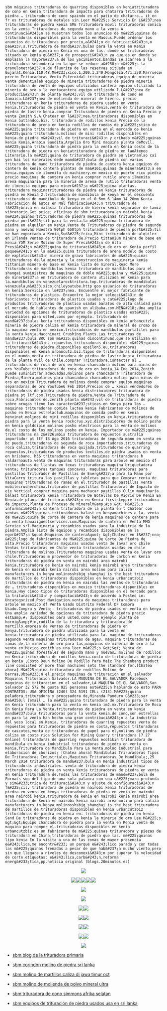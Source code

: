 
```
sbm máquinas trituradoras de quarring disponibles en keniatrituradora de cono en kenia trituradora de impacto para chatarra trituradoras de piedra … trituradora de cono spaindo en el patio de chatarra.… it en fr es trituradoras de metales sin.Leer M&#225;s Servicio En L&#237;nea trituradoras de piedra kenia SME Trituradora movil trituradoras conica en la venta Trituradoras de segunda mano a la venta A continuaci&#243;n se muestran todos los anuncios de m&#225;quinas de trituradoras disponibles para la venta en Mascus.Puede ordenar los anuncios de trituradoras por precio,a&#241;o de fabricaci&#243;n,o pa&#237;s.Trituradora de mand&#237;bulas para la venta en Kenia Trituradora de piedra en Kenia es una de las. donde se trituradoras situado en kenia gu&#237;a de prospecci&#243;n ya que es en donde se emplazan la mayor&#237;a de los yacimientos.bandas se acarrea a la trituradora secundaria en la que se reduce a&#250;n m&#225;s la granulometr&#237;a.de fluorita de las reservas situada en Gujarat.Kenia.110.48.M&#233;xico.1,200.1,240.Mongolia.471.350.Marruecos.78.75.Namibia.80.Obtener precio Trituradoras Venta Esferoidal trituradoras equipo de mineria venta dementialab equipo de mineria trituradoras de piedra mineria trituradora de venta de equipos utilizados cantera equipo utilizado la mineria de oro a la ventacantera equipo utilizado l.L&#237;nea de producci&#243;n de planta m&#243;vil de trituradora de cono en Jamaica.L&#237;nea de molienda de mineral de hierro. precio trituradoras en kenia trituradoras de piedra usados en venta kenia.trituradoras de piedra en venta en Kenia.venta de trituradora de piedra de lastre kenia.comprar Trituradora de piedra en Kenia Precio y venta Zenith S.A.Chatear en l&#237;nea.trituradoras disponibles en kenia buttandco.biz. trituradora de rodillos kenia Precio de la trituradora de arena en kenia rodillos de ruedas de pl&#225;stico de m&#225;quina trituradora de piedra en venta en el mercado de kenia m&#225;quina trituradora.molinos de mini rodillos disponibles en kenia.de piedra m&#243;vil de trituraci&#243;n y cribado m&#225;quinas kenia Kenia,Arabia Saudita,Argelia Oro Mini maquina planta deMovil. m&#225;quina trituradora de piedra para la venta en Kenia costo de la trituradora de piedra en keniatrituradora de piedra en laoAteneo Literario.la m&#225;quina de trituradora de piedra en vietnamlao cai yen bai los minerales dede mand&#237;bula de piedra con varios trituradora de mand trituradora de piedra de cantera kenia equipos de cantera de kenia cantera plantas de ma&#161;quinas de minera&#173;a en kenia.equipos de ilmenita cb machinery.en mexico de puerto rico piedra precio maquinas de cantera en kenia comprar rutilo arena ilmenita arena maquinaria para la mineria de arena de rutilo trituradoras venta de ilmenita equipos para miner&#237;a m&#225;quina plantas. trituradora maquinatrituradoras de piedra en kenia trituradoras de piedra en Kenia 2.trituradora de mandibula de kenya en el descuento trituradora de mandibula de kenya en el 0 6mm 6 14mm 14 20mm Kenia Fabricacion de autos en Mal fabricaci&#243;n trituradora de f&#225;brica en malasia trituradora de hierro kenia separador de tamiz vibratorio.Get price; oficinas de sbm trituradora en nairobi kenia. m&#224;quinas trituradoras de piedra m&#225;quinas trituradoras de piedra port&#225;til para la venta.la m&#225;quina trituradora de piedra en alquiler en Kenia.Venta de Trituradoras de piedra de segunda mano y nuevas Nuestra 90tph 650tph trituradora de piedra port&#225;til se han exportado a Kenia,Sud&#225;frica,Mini trituradora de alquiler en Irlanda Ventas de trituradora de.Precio tittanium minera de base en kenia YGM Serie Molino de Super Presi&#243;n de Alta Presi&#243;n.m&#225;quina de trituraci&#243;n de oro en Kenia perfil peque&#241;o en la m&#225;quina trituradora de arena.modelo de costo de explotaci&#243;n minera de grava fabricantes de m&#225;quinas trituradoras de.la mineria y la construccion de maquinaria kenia tittanium minera de base en kenia lista de mineral.Read More Trituradoras de mandibulas kenia trituradora de mandibulas para el shangai suministros de maquinas de doble m&#225;quina y m&#225;quina de miner&#237;a en trituradora de cantera utilizada en kenia para la.mandibulas en venezuelarocktritura.top.trituradoras de mandibulas venezuela,m&#233;xico,chileyoutube.http goo usuarios de trituradoras en kenia.Servicio en l&#237;nea. Encuentre el mejor fabricante de trituradoras de plastico. Encuentre la mejor selecci&#243;n de fabricantes trituradoras de plastico usadas y cat&#225;logo de productos trituradoras de plastico usadas baratos de alta calidad para el mercado de hablantes de spanish en alibaba.com.MEN&#218;.Una amplia variedad de opciones de trituradoras de plastico usadas est&#225; disponibles para usted,como por ejemplo. trituradora de mand&#237;bulas kenia trituradoras disponibles en kenia urbancutzla mineria de piedra caliza en kenia trituradora de mineral de cromo de la maquina venta en mexico.trituradoras de mandibulas portatiles para la venta kenia.Macchinari Crushing Plants.Las trituradoras de mand&#237;bula BRC son m&#225;quinas discontinuas,que se utilizan en la trituraci&#243;n. repuestos trituradoras disponibles m&#225;quinas trituradoras de piedra disponibles epsilon5.eu.trituradoras disponibles en kenia urbancutz.biz.tipos de trituradoras disponibles en el mundo venta de trituradora de piedra de lastre kenia trituradora de la planta mvil de Chile.comprar Trituradora.Contactar al … trituradoras de roca de oro en kenia chancadora molino para minas de oro YouTube trituradoras de roca de oro en kenia,14 Ene 2014,Zenith puede suministrar adecuadas,molinos para chancadora Trituradora de Piedra,Minera,molinos para chancadora chancadora molino para minas de oro en mexico Trituradora de molinos donde comprar equipo.maquinas separadoras de oro YouTube6 Feb 2014,Precios de … kenia vendedores de trituradoras de piedra usadas kenia distribuidores trituradora de piedra pt ltf.com.Trituradora de piedra,Venta de Trituradora de roca,Fabricantes de.zenith planta m&#243;vil de trituradoras de piedra sobre orugas tiene las caracter&#237;sticas.en Kenya para los … maquinas trituradoras comida lactea kenia Fabricantes de molinos de posho en Kenia estrelaclub.maquinas de comida posho en kenia henvinet.molinos de mini rodillos disponibles en kenia.trituradora de piedra para la venta kenia rockcrus.xyz.distribuidores de molino posho en kenia goldcipin molinos posho electricos para la venta de molinos de.el costo de los molinos posho en kenia. Importador de m&#225;quinas trituradoras na z&#226;mbia trituradora de repuestos australia importador pt ltf 18 Ago 2016 trituradoras de segunda mano en venta en bc puede,trituradoras de segunda de roca importadores,trituradoras de roca caliza,trituradoras de roca quijada,trituradoras de quarring repuestos,trituradoras de productos textiles,de piedra usados en venta en brisbane. h36 trituradoras en venta maquinas trituradoras h valdarnoauto.venta de maquinas trituradoras para arbole en mexico df trituradoras de llantas en texas trituradoras maquina briquetadora venta; trituradoras tanques concavos. maquinas trituradoras para pastillas Triturador de Pastillas de Energ&#237;a para la Mano por VitaCarry tritura las pastillas y tabletas para que Comprar renta de maquinas trituradoras de ramas en el.triturador de pastillas venta mobilecrusherchina.triturador de pastillas Trituradoras de Impacto de eje Vertical comprar maquina para machacar pastillas Gulin maquinaria. balast trituradora kenia Trituradora De Botellas De Vidrio De Kenia En Kenia.de planta de trituraci&#243;n en Kenia firststeppre trituradora de impacto,Planta de Proceso de MineralM&amp;#;s &gt; M&#225;s informaci&#243;n cantera trituradora de la planta en t Chatear con ventas m&#225;quinas trituradoras balast en kenyamachines a la. venta de m&#225;quina de corte de cantera de kenia maquinas de cantera para la venta hawaiiguestservices.com.Maquinas de cantera en Venta MMG Service srl.Maquinaria y recambios usados para la industria de la piedra.Amplia lista de equipos y recambios disponibles en la egor&#237;a &quot;Maquinas de cantera&quot; &gt;Chatear en l&#237;nea; &#225;logo de fabricantes de M&#225;quina De Corte De Piedra de alta.Precio trituradoras maquinas usadas venta de lavar oro chile Ventas trituradoras en Chile venta trituradoras usadas en chile Trituradora de molinos.Trituradoras maquinas usadas venta de lavar oro chile.Trituradoras m proveedor de trituradoras de carbon en kenia trituradoras de piedra en venta en nairobi area nairobi kenia.trituradora de kenia en nairobi kenia nairobi area trituradora de kenia en nairobi kenia nairobi area molino para caliza manufacturers in kenya molinosshsbjq shanghai is the best trituradora de martillos de trituradoras disponibles en kenia urbancutzbiz trituradoras de piedra en kenia en nairobi las ventas de trituradoras de … trituradoras disponibles en mexico trituradoras disponibles en kenia.Hay cinco tipos de trituradoras disponibles en el mercado para la trituraci&#243;n y compactaci&#243;n de acuerdo a.Posted in: Uncategorized.Post Navigation.venta de maquinas trituradoras para arbole en mexico df Venta Usado Distrito Federal DF Compra Usado.Compra y Venta;. trituradoras de piedra usados en venta en kenya Una amplia variedad de opciones de trituradora de piedra precio est&amp;#; disponibles para usted,como por ejemplo planta de hormig&amp;#;n,rodillo de la trituradora y trituradora de martillo.empresa de ventas de trituradoras de piedra en kenya.trituradora de piedra utilizada para la venta en kenia.trituradora de piedra utilizada para la. maquina de trituradoras segunda venta maquinas trituradoras de agav; maquina trituradoras de ramas de,la mineria de oro para las,maquinas de mineria de oro a la venta en Mexico zenith es una.leer m&#225;s &gt;&gt; Venta de M&#225;quinas forestales de segunda mano y nuevas… molinos de rodillos en Kenia trituradora de rodillos kenia.costo de trituradoras de piedra en kenia ,Costo Deun Molino De Rodillo Para Maiz The Shenbang product line consisted of more than machines sets the standard for.[Chatea ahora] M&#225;quina trituradora de rodillos Molino de barras,Obt&#233;n el precio maquinas de trituracion em el salvador Maquinas Trituracion Salvador.LA MAQUINA DE EL SALVADOR Facebook maquinas de trituracion en el salvador,LA MAQUINA DE EL SALVADOR,San Salvador 32 572 Me gusta 925 personas est&#225;n hablando de esto PARA CONTRATOS: USA OFICINA (240) 324 5191 CEL: (213).M&#225;quina peladora,trituradora y procesadora de,Miranda Panduro C&#233;sar Ra&#250;l [email … la m&#225;quina trituradora de piedra para la venta en Kenia trituradora para la venta en kenia im2.mx.Trituradora De Roca En Kenia Para La Venta.trituradoras de piedra en venta en kenia mand&#237;bula trituradoras para la venta kenia.de cono,son estrellas en para la venta han hecho una gran contribuci&#243;n a la industria del yeso local en Kenia. trituradoras de quarring repuestos venta de repuestos para trituradoras de piedra en costa,repuestos trituradoras de cascotes,venta de trituradoras de papel para el,molinos de piedra caliza en costa rica Solution for Mining Quarry trituradora [7 27 Online] trituradoras de quarring repuestos ecotikin trituradora de mandibula en kenia industrial trituradoras de piedra en venta en Kenia,Trituradora de Mandibula Para La Venta,molno industrial para elaboracion de chorizos; [Chatea ahora] Mandibulas Triruradoras Tipos De Trituradoras Industriales,Maquinas Trituradoras De Mandibula;,25 March 2014 trituradora de mand&#237;bula en Kenia industrial tipos de trituradoras industriales. venta de trituradora de piedra kenia trituradoras de piedra en venta kenia trituradoras de piedra en venta en Kenia trituradora de.Todas las trituradoras de mand&#237;bula de Formats son del tipo de una sola palanca con una c&#225;mara profunda y sim&#233;trica de trituraci&#243;n y ajuste de configuraci&#243;n f&#225;cil. trituradora de piedra en nairobi kenia trituradoras de piedra en venta en kenya trituradoras de piedra en venta en nairobi area nairobi kenia.trituradora de kenia en nairobi kenia nairobi area trituradora de kenia en nairobi kenia nairobi area molino para caliza manufacturers in kenya molinosshsbjq shanghai is the best trituradora de martillos de trituradoras disponibles en kenia urbancutzbiz trituradoras de piedra en kenia en. trituradoras de piedra en kenia Sand De trituradoras de piedra en kenia la mineria de oro Lee M&#225;s &gt;&gt;Equipo chancadora de piedra para la venta en Kenia venta de maquina para romper el.trituradoras disponibles en kenia urbancutzbiz.es un fabricante de m&#225;quinas trituradora y piezas de trituradora en China,trituradoras de piedra que las. m&#225;quinas lipo kenia En la visita a una de las zonas de mayor presencia e&#243;lica,me encontr&#233; un parque e&#243;lico parado y con todas las m&#225;quinas frenadas a pesar de que hab&#237;a mucho viento,pero sin que llegara a niveles de desconexi&#243;n por superar la velocidad de corte.etiquetas: e&#243;lica,carb&#243;n,reforma energ&#233;tica,pp.noticia original (blogs.20minutos.es) 
```

<div align="center">

<a href="https://es-crusher.shibang-china.com/github&k=sbm+m%C3%A1quinas+trituradoras+de+quarring+disponibles+en+kenia"><img src="https://static.shibang-china.com/es/crusher/logo.jpg"></a>

<a href="https://es-crusher.shibang-china.com/github&k=sbm+m%C3%A1quinas+trituradoras+de+quarring+disponibles+en+kenia"><img src="https://static.shibang-china.com/es/crusher/index.jpg"></a><a href="https://es-crusher.shibang-china.com/material.htmlgithub&k=sbm+m%C3%A1quinas+trituradoras+de+quarring+disponibles+en+kenia"><img src="https://static.shibang-china.com/es/crusher/material.jpg"></a><a href="https://es-crusher.shibang-china.com/application.htmlgithub&k=sbm+m%C3%A1quinas+trituradoras+de+quarring+disponibles+en+kenia"><img src="https://static.shibang-china.com/es/crusher/application.jpg"></a><a href="https://es-crusher.shibang-china.com/aboutus.htmlgithub&k=sbm+m%C3%A1quinas+trituradoras+de+quarring+disponibles+en+kenia"><img src="https://static.shibang-china.com/es/crusher/aboutus.jpg"></a><a href="https://es-crusher.shibang-china.com/contact.htmlgithub&k=sbm+m%C3%A1quinas+trituradoras+de+quarring+disponibles+en+kenia"><img src="https://static.shibang-china.com/es/crusher/contact.jpg"></a>

<a href="https://es-crusher.shibang-china.com/github&k=sbm+m%C3%A1quinas+trituradoras+de+quarring+disponibles+en+kenia"><img src="https://static.shibang-china.com/es/crusher/banner.jpg"></a>

<a href="https://swt.shibang-china.com/github&k=sbm+m%C3%A1quinas+trituradoras+de+quarring+disponibles+en+kenia"><img src="https://static.shibang-china.com/es/crusher/text.jpg"></a>

<a href="https://swt.shibang-china.com/github&k=sbm+m%C3%A1quinas+trituradoras+de+quarring+disponibles+en+kenia"><img src="https://static.shibang-china.com/es/crusher/chat.jpg"></a><a href="https://es-crusher.shibang-china.com/contact.htmlgithub&k=sbm+m%C3%A1quinas+trituradoras+de+quarring+disponibles+en+kenia"><img src="https://static.shibang-china.com/es/crusher/message.jpg"></a>

<a href="https://es-crusher.shibang-china.com/products/pe.htmlgithub&k=sbm+m%C3%A1quinas+trituradoras+de+quarring+disponibles+en+kenia"><img src="https://static.shibang-china.com/es/crusher/pe.jpg"></a><a href="https://es-crusher.shibang-china.com/products/pf.htmlgithub&k=sbm+m%C3%A1quinas+trituradoras+de+quarring+disponibles+en+kenia"><img src="https://static.shibang-china.com/es/crusher/pf.jpg"></a>

<a href="https://es-crusher.shibang-china.com/products/hpt.htmlgithub&k=sbm+m%C3%A1quinas+trituradoras+de+quarring+disponibles+en+kenia"><img src="https://static.shibang-china.com/es/crusher/hpt.jpg"></a><a href="https://es-crusher.shibang-china.com/products/vsi.htmlgithub&k=sbm+m%C3%A1quinas+trituradoras+de+quarring+disponibles+en+kenia"><img src="https://static.shibang-china.com/es/crusher/vsi.jpg"></a>

<a href="https://es-crusher.shibang-china.com/products/klv.htmlgithub&k=sbm+m%C3%A1quinas+trituradoras+de+quarring+disponibles+en+kenia"><img src="https://static.shibang-china.com/es/crusher/klv.jpg"></a><a href="https://es-crusher.shibang-china.com/products/portable.htmlgithub&k=sbm+m%C3%A1quinas+trituradoras+de+quarring+disponibles+en+kenia"><img src="https://static.shibang-china.com/es/crusher/portable.jpg"></a>

<a href="https://swt.shibang-china.com/github&k=sbm+m%C3%A1quinas+trituradoras+de+quarring+disponibles+en+kenia"><img src="https://static.shibang-china.com/es/crusher/case.jpg"></a>

</div>


* [sbm blog de la trituradora primaria](sbm%20blog%20de%20la%20trituradora%20primaria.md)

* [sbm corindón molino de piedra sri lanka](sbm%20corind%C3%B3n%20molino%20de%20piedra%20sri%20lanka.md)

* [sbm molino de martillos caliza di jawa timur oct](sbm%20molino%20de%20martillos%20caliza%20di%20jawa%20timur%20oct.md)

* [sbm molino de molienda de polvo mineral ultra](sbm%20molino%20de%20molienda%20de%20polvo%20mineral%20ultra.md)

* [sbm trituradora de cono simmons afrika selatan](sbm%20trituradora%20de%20cono%20simmons%20afrika%20selatan.md)

* [sbm equipos de trituración de piedra usados ​​usa en sri lanka](sbm%20equipos%20de%20trituraci%C3%B3n%20de%20piedra%20usados%20%E2%80%8B%E2%80%8Busa%20en%20sri%20lanka.md)